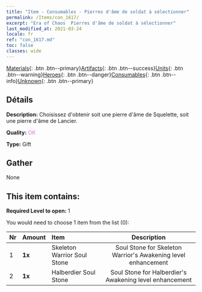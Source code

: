```yaml
---
title: "Item - Consumables - Pierres d'âme de soldat à sélectionner"
permalink: /Items/con_1617/
excerpt: "Era of Chaos  Pierres d'âme de soldat à sélectionner"
last_modified_at: 2021-03-24
locale: fr
ref: "con_1617.md"
toc: false
classes: wide
---
```

 [Materials](/fr/Items/){: .btn .btn--primary}[Artifacts](/fr/Items/Artifacts/){: .btn .btn--success}[Units](/fr/Items/Units/){: .btn .btn--warning}[Heroes](/fr/Items/Heroes/){: .btn .btn--danger}[Consumables](/fr/Items/Consumables/){: .btn .btn--info}[Unknown](/fr/Items/Unknown/){: .btn .btn--primary}

## Détails
 **Description:** Choisissez d'obtenir soit une pierre d'âme de Squelette, soit une pierre d'âme de Lancier.

 **Quality:** <span style="color: #DA70D6">OK</span>

 **Type:** Gift

## Gather

  None

## This item contains:

 **Required Level to open:** 1

 You would need to choose 1 item from the list (0):

  | Nr | Amount |     Item    | Description |
  |:---|:-------|:------------|:-----------:|
  | 1 |  **1x** | Skeleton Warrior Soul Stone | Soul Stone for Skeleton Warrior's Awakening level enhancement  | 
  | 2 |  **1x** | Halberdier Soul Stone | Soul Stone for Halberdier's Awakening level enhancement  | 
